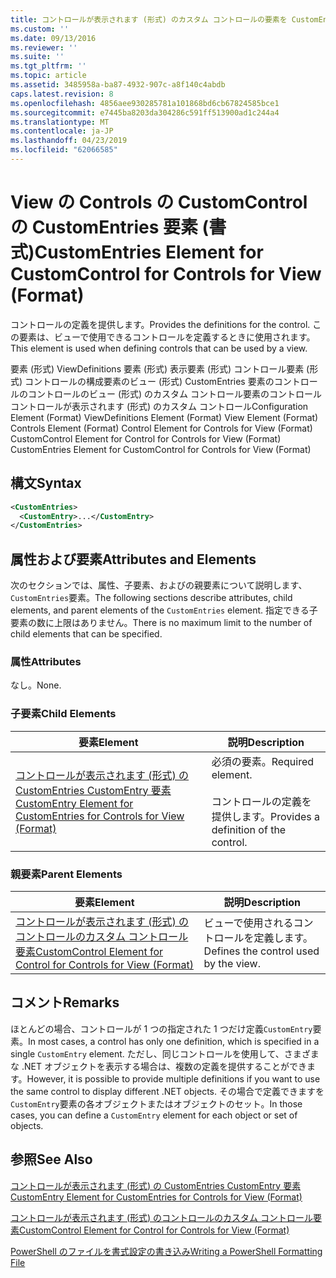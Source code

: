 ```yaml
---
title: コントロールが表示されます (形式) のカスタム コントロールの要素を CustomEntries |Microsoft Docs
ms.custom: ''
ms.date: 09/13/2016
ms.reviewer: ''
ms.suite: ''
ms.tgt_pltfrm: ''
ms.topic: article
ms.assetid: 3485958a-ba87-4932-907c-a8f140c4abdb
caps.latest.revision: 8
ms.openlocfilehash: 4856aee930285781a101868bd6cb67824585bce1
ms.sourcegitcommit: e7445ba8203da304286c591ff513900ad1c244a4
ms.translationtype: MT
ms.contentlocale: ja-JP
ms.lasthandoff: 04/23/2019
ms.locfileid: "62066585"
---
```

# <a name="customentries-element-for-customcontrol-for-controls-for-view-format"></a><span data-ttu-id="0c95c-102">View の Controls の CustomControl の CustomEntries 要素 (書式)</span><span class="sxs-lookup"><span data-stu-id="0c95c-102">CustomEntries Element for CustomControl for Controls for View (Format)</span></span>

<span data-ttu-id="0c95c-103">コントロールの定義を提供します。</span><span class="sxs-lookup"><span data-stu-id="0c95c-103">Provides the definitions for the control.</span></span> <span data-ttu-id="0c95c-104">この要素は、ビューで使用できるコントロールを定義するときに使用されます。</span><span class="sxs-lookup"><span data-stu-id="0c95c-104">This element is used when defining controls that can be used by a view.</span></span>

<span data-ttu-id="0c95c-105">要素 (形式) ViewDefinitions 要素 (形式) 表示要素 (形式) コントロール要素 (形式) コントロールの構成要素のビュー (形式) CustomEntries 要素のコントロールのコントロールのビュー (形式) のカスタム コントロール要素のコントロールコントロールが表示されます (形式) のカスタム コントロール</span><span class="sxs-lookup"><span data-stu-id="0c95c-105">Configuration Element (Format) ViewDefinitions Element (Format) View Element (Format) Controls Element (Format) Control Element for Controls for View (Format) CustomControl Element for Control for Controls for View (Format) CustomEntries Element for CustomControl for Controls for View (Format)</span></span>

## <a name="syntax"></a><span data-ttu-id="0c95c-106">構文</span><span class="sxs-lookup"><span data-stu-id="0c95c-106">Syntax</span></span>

```xml
<CustomEntries>
  <CustomEntry>...</CustomEntry>
</CustomEntries>
```

## <a name="attributes-and-elements"></a><span data-ttu-id="0c95c-107">属性および要素</span><span class="sxs-lookup"><span data-stu-id="0c95c-107">Attributes and Elements</span></span>

<span data-ttu-id="0c95c-108">次のセクションでは、属性、子要素、およびの親要素について説明します、`CustomEntries`要素。</span><span class="sxs-lookup"><span data-stu-id="0c95c-108">The following sections describe attributes, child elements, and parent elements of the `CustomEntries` element.</span></span> <span data-ttu-id="0c95c-109">指定できる子要素の数に上限はありません。</span><span class="sxs-lookup"><span data-stu-id="0c95c-109">There is no maximum limit to the number of child elements that can be specified.</span></span>

### <a name="attributes"></a><span data-ttu-id="0c95c-110">属性</span><span class="sxs-lookup"><span data-stu-id="0c95c-110">Attributes</span></span>

<span data-ttu-id="0c95c-111">なし。</span><span class="sxs-lookup"><span data-stu-id="0c95c-111">None.</span></span>

### <a name="child-elements"></a><span data-ttu-id="0c95c-112">子要素</span><span class="sxs-lookup"><span data-stu-id="0c95c-112">Child Elements</span></span>

|<span data-ttu-id="0c95c-113">要素</span><span class="sxs-lookup"><span data-stu-id="0c95c-113">Element</span></span>|<span data-ttu-id="0c95c-114">説明</span><span class="sxs-lookup"><span data-stu-id="0c95c-114">Description</span></span>|
|-------------|-----------------|
|[<span data-ttu-id="0c95c-115">コントロールが表示されます (形式) の CustomEntries CustomEntry 要素</span><span class="sxs-lookup"><span data-stu-id="0c95c-115">CustomEntry Element for CustomEntries for Controls for View (Format)</span></span>](./customentry-element-for-customentries-for-controls-for-view-format.md)|<span data-ttu-id="0c95c-116">必須の要素。</span><span class="sxs-lookup"><span data-stu-id="0c95c-116">Required element.</span></span><br /><br /> <span data-ttu-id="0c95c-117">コントロールの定義を提供します。</span><span class="sxs-lookup"><span data-stu-id="0c95c-117">Provides a definition of the control.</span></span>|

### <a name="parent-elements"></a><span data-ttu-id="0c95c-118">親要素</span><span class="sxs-lookup"><span data-stu-id="0c95c-118">Parent Elements</span></span>

|<span data-ttu-id="0c95c-119">要素</span><span class="sxs-lookup"><span data-stu-id="0c95c-119">Element</span></span>|<span data-ttu-id="0c95c-120">説明</span><span class="sxs-lookup"><span data-stu-id="0c95c-120">Description</span></span>|
|-------------|-----------------|
|[<span data-ttu-id="0c95c-121">コントロールが表示されます (形式) のコントロールのカスタム コントロール要素</span><span class="sxs-lookup"><span data-stu-id="0c95c-121">CustomControl Element for Control for Controls for View (Format)</span></span>](./customcontrol-element-for-control-for-controls-for-view-format.md)|<span data-ttu-id="0c95c-122">ビューで使用されるコントロールを定義します。</span><span class="sxs-lookup"><span data-stu-id="0c95c-122">Defines the control used by the view.</span></span>|

## <a name="remarks"></a><span data-ttu-id="0c95c-123">コメント</span><span class="sxs-lookup"><span data-stu-id="0c95c-123">Remarks</span></span>

<span data-ttu-id="0c95c-124">ほとんどの場合、コントロールが 1 つの指定された 1 つだけ定義`CustomEntry`要素。</span><span class="sxs-lookup"><span data-stu-id="0c95c-124">In most cases, a control has only one definition, which is specified in a single `CustomEntry` element.</span></span> <span data-ttu-id="0c95c-125">ただし、同じコントロールを使用して、さまざまな .NET オブジェクトを表示する場合は、複数の定義を提供することができます。</span><span class="sxs-lookup"><span data-stu-id="0c95c-125">However, it is possible to provide multiple definitions if you want to use the same control to display different .NET objects.</span></span> <span data-ttu-id="0c95c-126">その場合で定義できますを`CustomEntry`要素の各オブジェクトまたはオブジェクトのセット。</span><span class="sxs-lookup"><span data-stu-id="0c95c-126">In those cases, you can define a `CustomEntry` element for each object or set of objects.</span></span>

## <a name="see-also"></a><span data-ttu-id="0c95c-127">参照</span><span class="sxs-lookup"><span data-stu-id="0c95c-127">See Also</span></span>

[<span data-ttu-id="0c95c-128">コントロールが表示されます (形式) の CustomEntries CustomEntry 要素</span><span class="sxs-lookup"><span data-stu-id="0c95c-128">CustomEntry Element for CustomEntries for Controls for View (Format)</span></span>](./customentry-element-for-customentries-for-controls-for-view-format.md)

[<span data-ttu-id="0c95c-129">コントロールが表示されます (形式) のコントロールのカスタム コントロール要素</span><span class="sxs-lookup"><span data-stu-id="0c95c-129">CustomControl Element for Control for Controls for View (Format)</span></span>](./customcontrol-element-for-control-for-controls-for-view-format.md)

[<span data-ttu-id="0c95c-130">PowerShell のファイルを書式設定の書き込み</span><span class="sxs-lookup"><span data-stu-id="0c95c-130">Writing a PowerShell Formatting File</span></span>](./writing-a-powershell-formatting-file.md)
